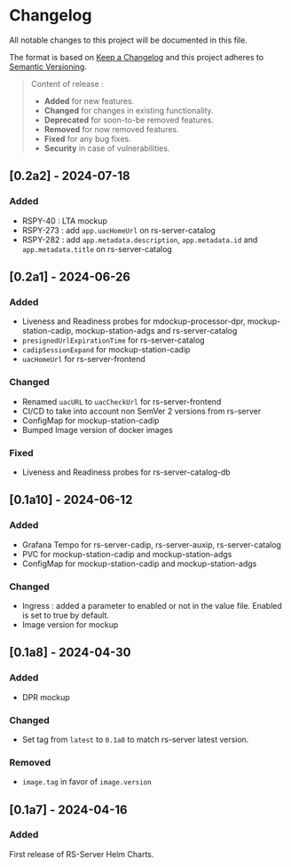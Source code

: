 # Changelog

All notable changes to this project will be documented in this file.

The format is based on [Keep a Changelog](https://keepachangelog.com/en/1.1.0/) and this project adheres to [Semantic Versioning](https://semver.org/spec/v2.0.0.html).

> Content of release :
>
>- **Added** for new features.
>- **Changed** for changes in existing functionality.
>- **Deprecated** for soon-to-be removed features.
>- **Removed** for now removed features.
>- **Fixed** for any bug fixes.
>- **Security** in case of vulnerabilities.

## [0.2a2] - 2024-07-18

### Added

- RSPY-40 : LTA mockup
- RSPY-273 : add `app.uacHomeUrl` on rs-server-catalog
- RSPY-282 : add `app.metadata.description`, `app.metadata.id` and `app.metadata.title` on rs-server-catalog

## [0.2a1] - 2024-06-26

### Added

- Liveness and Readiness probes for mdockup-processor-dpr, mockup-station-cadip, mockup-station-adgs and rs-server-catalog
- `presignedUrlExpirationTime` for rs-server-catalog
- `cadipSessionExpand` for mockup-station-cadip
- `uacHomeUrl` for rs-server-frontend

### Changed

- Renamed `uacURL` to `uacCheckUrl` for rs-server-frontend
- CI/CD to take into account non SemVer 2 versions from rs-server
- ConfigMap for mockup-station-cadip
- Bumped Image version of docker images

### Fixed

- Liveness and Readiness probes for rs-server-catalog-db

## [0.1a10] - 2024-06-12

### Added

- Grafana Tempo for rs-server-cadip, rs-server-auxip, rs-server-catalog
- PVC for mockup-station-cadip and mockup-station-adgs
- ConfigMap for mockup-station-cadip and mockup-station-adgs

### Changed

- Ingress : added a parameter to enabled or not in the value file. Enabled is set to true by default.
- Image version for mockup

## [0.1a8] - 2024-04-30

### Added

- DPR mockup

### Changed

- Set tag from `latest` to `0.1a8` to match rs-server latest version.

### Removed

- `image.tag` in favor of `image.version`

## [0.1a7] - 2024-04-16

### Added

First release of RS-Server Helm Charts.
